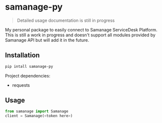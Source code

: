 # samanage-py 

> Detailed usage documentation is still in progress

My personal package to easily connect to Samanage ServiceDesk Platform. This is still a work in progress and doesn't support all modules provided by Samanage API but will add it in the future.


## Installation
```bash
pip intall samanage-py
```

Project dependencies:
  - requests

## Usage
```python
from samanage import Samanage
client = Samanage(<token here>)
```